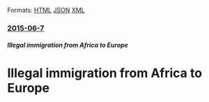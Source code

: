 
Formats: [HTML](/news/2015/06/7/illegal-immigration-from-africa-to-europe.html)  [JSON](/news/2015/06/7/illegal-immigration-from-africa-to-europe.json)  [XML](/news/2015/06/7/illegal-immigration-from-africa-to-europe.xml)  

### [2015-06-7](/news/2015/06/7/index.md)

##### Illegal immigration from Africa to Europe
# Illegal immigration from Africa to Europe




